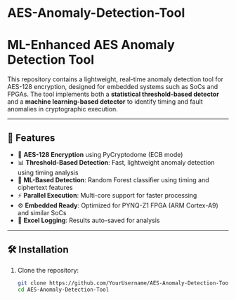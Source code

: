 # AES-Anomaly-Detection-Tool

# ML-Enhanced AES Anomaly Detection Tool

This repository contains a lightweight, real-time anomaly detection tool for AES-128 encryption, designed for embedded systems such as SoCs and FPGAs. The tool implements both a **statistical threshold-based detector** and a **machine learning-based detector** to identify timing and fault anomalies in cryptographic execution.

---
## 🚀 Features

- 🔐 **AES-128 Encryption** using PyCryptodome (ECB mode)
- 📊 **Threshold-Based Detection**: Fast, lightweight anomaly detection using timing analysis
- 🤖 **ML-Based Detection**: Random Forest classifier using timing and ciphertext features
- ⚡ **Parallel Execution**: Multi-core support for faster processing
- ⚙️ **Embedded Ready**: Optimized for PYNQ-Z1 FPGA (ARM Cortex-A9) and similar SoCs
- 📝 **Excel Logging**: Results auto-saved for analysis
  
---

## 🛠️ Installation

1. Clone the repository:
   ```bash
   git clone https://github.com/YourUsername/AES-Anomaly-Detection-Tool.git
   cd AES-Anomaly-Detection-Tool
